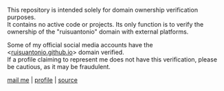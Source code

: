 This repository is intended solely for domain ownership verification purposes.<br>
It contains no active code or projects. Its only function is to verify the ownership of the "ruisuantonio" domain with external platforms.

Some of my official social media accounts have the <[ruisuantonio.github.io](https://ruisuantonio.github.io)> domain verified.<br>
If a profile claiming to represent me does not have this verification, please be cautious, as it may be fraudulent.

[mail me](mailto:contact.ruisuantonio@proton.me) | [profile](https://ruisuantonio.github.io/) | [source](https://github.com/ruisuantonio/.well-known)
